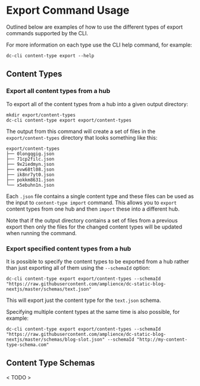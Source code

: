 # Export Command Usage
Outlined below are examples of how to use the different types of export commands supported by the CLI. 

For more information on each type use the CLI help command, for example:

```commandline
dc-cli content-type export --help
```

## Content Types

### Export all content types from a hub

To export all of the content types from a hub into a given output directory:

```commandline
mkdir export/content-types
dc-cli content-type export export/content-types

```
The output from this command will create a set of files in the `export/content-types` directory that looks something like this:

```commandline
export/content-types
├── 0longqgig.json
├── 71cp2filc.json
├── 9x2iedmyn.json
├── evw68tl08.json
├── ik8nr7yt0.json
├── pokkm8631.json
└── x5ebuhn1n.json

```

Each `.json` file contains a single content type and these files can be used as the input to `content-type import` command.  This allows you to `export` content types from one hub and then `import` these into a different hub.

Note that if the output directory contains a set of files from a previous export then only the files for the changed content types will be updated when running the command.

### Export specified content types from a hub

It is possible to specify the content types to be exported from a hub rather than just exporting all of them using the `--schemaId` option:

```commandline
dc-cli content-type export export/content-types --schemaId "https://raw.githubusercontent.com/amplience/dc-static-blog-nextjs/master/schemas/text.json"

```
This will export just the content type for the `text.json` schema.

Specifying multiple content types at the same time is also possible, for example:

```commandline
dc-cli content-type export export/content-types --schemaId "https://raw.githubusercontent.com/amplience/dc-static-blog-nextjs/master/schemas/blog-slot.json" --schemaId "http://my-content-type-schema.com"

```

## Content Type Schemas

\< TODO \>
